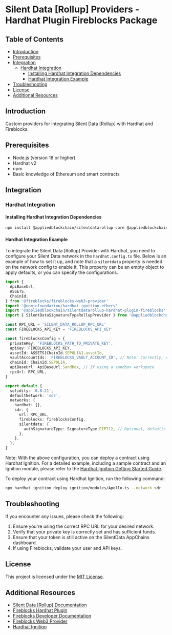 # Silent Data [Rollup] Providers - Hardhat Plugin Fireblocks Package

## Table of Contents

- [Introduction](#introduction)
- [Prerequisites](#prerequisites)
- [Integration](#integration)
  - [Hardhat Integration](#hardhat-integration)
    - [Installing Hardhat Integration Dependencies](#installing-hardhat-integration-dependencies)
    - [Hardhat Integration Example](#hardhat-integration-example)
- [Troubleshooting](#troubleshooting)
- [License](#license)
- [Additional Resources](#additional-resources)

## Introduction

Custom providers for integrating Silent Data [Rollup] with Hardhat and Fireblocks.

## Prerequisites

- Node.js (version 18 or higher)
- Hardhat v2
- npm
- Basic knowledge of Ethereum and smart contracts

## Integration

### Hardhat Integration

#### Installing Hardhat Integration Dependencies

```bash
npm install @appliedblockchain/silentdatarollup-core @appliedblockchain/silentdatarollup-hardhat-plugin-fireblocks @nomicfoundation/hardhat-ignition-ethers@0.15.7
```

#### Hardhat Integration Example

To integrate the Silent Data [Rollup] Provider with Hardhat, you need to configure your Silent Data network in the `hardhat.config.ts` file. Below is an example of how to set it up, and note that a `silentdata` property is needed on the network config to enable it. This property can be an empty object to apply defaults, or you can specify the configurations.

```typescript
import {
  ApiBaseUrl,
  ASSETS,
  ChainId,
} from '@fireblocks/fireblocks-web3-provider'
import '@nomicfoundation/hardhat-ignition-ethers'
import '@appliedblockchain/silentdatarollup-hardhat-plugin-fireblocks'
import { SilentDataSignatureTypeRollupProvider } from '@appliedblockchain/silentdatarollup-core'

const RPC_URL = 'SILENT_DATA_ROLLUP_RPC_URL'
const FIREBLOCKS_API_KEY = 'FIREBLOCKS_API_KEY'

const fireblocksConfig = {
  privateKey: 'FIREBLOCKS_PATH_TO_PRIVATE_KEY',
  apiKey: FIREBLOCKS_API_KEY,
  assetId: ASSETS[ChainId.SEPOLIA].assetId,
  vaultAccountIds: 'FIREBLOCKS_VAULT_ACCOUNT_ID', // Note: Currently, only one vault account can be passed to the configuration.
  chainId: ChainId.SEPOLIA,
  apiBaseUrl: ApiBaseUrl.Sandbox, // If using a sandbox workspace
  rpcUrl: RPC_URL,
}

export default {
  solidity: '0.8.21',
  defaultNetwork: 'sdr',
  networks: {
    hardhat: {},
    sdr: {
      url: RPC_URL,
      fireblocks: fireblocksConfig,
      silentdata: {
        authSignatureType: SignatureType.EIP712, // Optional, defaults to RAW
      },
    },
  },
}
```

Note: With the above configuration, you can deploy a contract using Hardhat Ignition. For a detailed example, including a sample contract and an Ignition module, please refer to the [Hardhat Ignition Getting Started Guide](https://hardhat.org/ignition/docs/getting-started).

To deploy your contract using Hardhat Ignition, run the following command:

```bash
npx hardhat ignition deploy ignition/modules/Apollo.ts --network sdr
```

## Troubleshooting

If you encounter any issues, please check the following:

1. Ensure you're using the correct RPC URL for your desired network.
2. Verify that your private key is correctly set and has sufficient funds.
3. Ensure that your token is still active on the SilentData AppChains dashboard.
4. If using Fireblocks, validate your user and API keys.

## License

This project is licensed under the [MIT License](LICENSE).

## Additional Resources

- [Silent Data [Rollup] Documentation](https://docs.silentdata.com)
- [Fireblocks Hardhat Plugin](https://developers.fireblocks.com/reference/hardhat-plugin)
- [Fireblocks Developer Documentation](https://developers.fireblocks.com/api)
- [Fireblocks Web3 Provider](https://developers.fireblocks.com/reference/evm-web3-provider)
- [Hardhat Ignition](https://hardhat.org/hardhat-runner/plugins/nomiclabs-hardhat-ignition)
